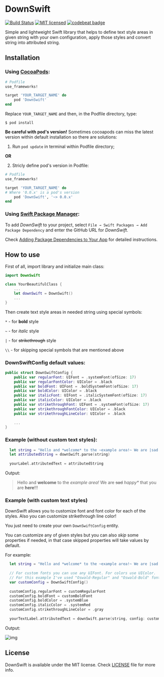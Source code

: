 # DownSwift

[![Build Status](https://travis-ci.com/UsiantsevStepanSaritasa/DownSwift.svg?branch=main)](https://travis-ci.com/github/UsiantsevStepanSaritasa/DownSwift)
[![MIT licensed](https://img.shields.io/badge/license-MIT-blue.svg)](https://github.com/UsiantsevStepanSaritasa/DownSwift/blob/main/LICENSE)
[![codebeat badge](https://codebeat.co/badges/ec58a535-56ab-4a53-b298-dde605e69a36?service=github)](https://codebeat.co/projects/github-com-usiantsevstepansaritasa-downswift-main)

Simple and lightweight Swift library that helps to define text style areas in given string with your own configuration, apply those styles and convert string into attributed string.

## Installation
### Using [CocoaPods](https://cocoapods.org):
```ruby
# Podfile
use_frameworks!

target 'YOUR_TARGET_NAME' do
    pod 'DownSwift'
end
```
Replace `YOUR_TARGET_NAME` and then, in the Podfile directory, type:
```
$ pod install
```
**Be careful with pod's version!** Sometimes cocoapods can miss the latest version within default installation so there are solutions:
1. Run ```pod update``` in terminal within Podfile directory;

**OR**

2. Stricly define pod's version in Podfile:
```ruby
# Podfile
use_frameworks!

target 'YOUR_TARGET_NAME' do
# Where '0.0.x' is a pod's version
    pod 'DownSwift', '~> 0.0.x'
end
```

### Using [Swift Package Manager](https://github.com/apple/swift-package-manager):
To add *DownSwift* to your project, select `File → Swift Packages → Add Package Dependency` and enter the GitHub URL for *DownSwift*. 

Check [Adding Package Dependencies to Your App](https://developer.apple.com/documentation/xcode/adding_package_dependencies_to_your_app) for detailed instructions.

## How to use
First of all, import library and initialize main class:
```swift
import DownSwift

class YourBeautifulClass {
    ...
    let downSwift = DownSwift()
    ...
}
```
Then create text style areas in needed string using special symbols:

`*` - for **bold** style

`~` - for *italic* style

`|` - for ~~strikethrough~~ style

`\\` - for skipping special symbols that are mentioned above

### DownSwiftConfig default values:
```swift
public struct DownSwiftConfig {
    public var regularFont: UIFont = .systemFont(ofSize: 17)
    public var regularFontColor: UIColor = .black
    public var boldFont: UIFont = .boldSystemFont(ofSize: 17)
    public var boldColor: UIColor = .black
    public var italicFont: UIFont = .italicSystemFont(ofSize: 17)
    public var italicColor: UIColor = .black
    public var strikethroughFont: UIFont = .systemFont(ofSize: 17)
    public var strikethroughFontColor: UIColor = .black
    public var strikethroughLineColor: UIColor = .black
    
    ...
}
```

### Example (without custom text styles):
```swift
  let string = "Hello and *welcome* to the ~example area!~ We are |sad| ~happy\\*~ that you are *here*!!!"
  let attributedString = downSwift.parse(string)
  
  yourLabel.attributedText = attributedString
```
Output:

> Hello and **welcome** to the *example area!* We are ~~sad~~ *happy\** that you are **here**!!!

### Example (with custom text styles)
DownSwift allows you to customize font and font color for each of the styles. Also you can customize strikethrough line color!

You just need to create your own `DownSwiftConfig` entity.

You can customize any of given styles but you can also *skip* some properties if needed, in that case skipped properties will take values by default.

For example:
```swift
  let string = "Hello and *welcome* to the ~example area!~ We are |sad| ~happy\\*~ that you are *here*!!!"
  
  // For custom fonts you can use any UIFont. For colors use UIColor.
  // For this example I've used "Oswald-Regular" and "Oswald-Bold" fonts.
  var customConfig = DownSwiftConfig()
  
  customConfig.regularFont = customRegularFont
  customConfig.boldFont = customBoldFont
  customConfig.boldColor = .systemBlue
  customConfig.italicColor = .systemRed
  customConfig.strikethroughLineColor = .gray
  
  yourTextLabel.attributedText = downSwift.parse(string, config: customConfig)
```
Output:

![img](https://i.imgur.com/7cXZ3he.png?1)

## License
DownSwift is available under the MIT license. Check [LICENSE](https://github.com/UsiantsevStepanSaritasa/DownSwift/blob/main/LICENSE) file for more info.
